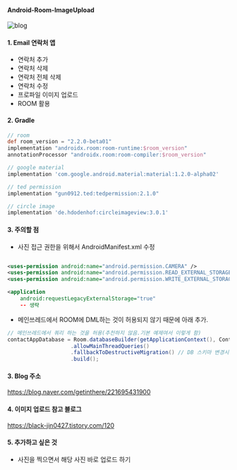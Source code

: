 #### Android-Room-ImageUpload

![blog](https://postfiles.pstatic.net/MjAxOTEyMDlfMTY1/MDAxNTc1ODg5ODEyNTUy.dsQ2J9adkkJhSWv3dHjmv4unz7lpj69ldlPXvQzB618g.o0gtxggNsGFgub7sHkVoaWsxIa13B8y497wAhepdmXEg.JPEG.getinthere/Screenshot_68.jpg?type=w773)

#### 1. Email 연락처 앱
- 연락처 추가
- 연락처 삭제
- 연락처 전체 삭제
- 연락처 수정
- 프로파일 이미지 업로드
- ROOM 활용

#### 2. Gradle
```gradle
// room
def room_version = "2.2.0-beta01"
implementation "androidx.room:room-runtime:$room_version"
annotationProcessor "androidx.room:room-compiler:$room_version"

// google material
implementation 'com.google.android.material:material:1.2.0-alpha02'

// ted permission
implementation "gun0912.ted:tedpermission:2.1.0"

// circle image
implementation 'de.hdodenhof:circleimageview:3.0.1'
```

#### 3. 주의할 점
- 사진 접근 권한을 위해서 AndroidManifest.xml 수정
```xml

<uses-permission android:name="android.permission.CAMERA" />
<uses-permission android:name="android.permission.READ_EXTERNAL_STORAGE"/>
<uses-permission android:name="android.permission.WRITE_EXTERNAL_STORAGE" />

<application
    android:requestLegacyExternalStorage="true"
    -- 생략
```
- 메인쓰레드에서 ROOM에 DML하는 것이 허용되지 않기 때문에 아래 추가. 
```java
// 메인쓰레드에서 쿼리 하는 것을 허용(추천하지 않음.기본 예제여서 이렇게 함)
contactAppDatabase = Room.databaseBuilder(getApplicationContext(), ContactAppDatabase.class, "ContactDB")
                    .allowMainThreadQueries()
                    .fallbackToDestructiveMigration() // DB 스키마 변경시 => version 번호 바꾸려면 필요
                    .build();
```
#### 3. Blog 주소
<https://blog.naver.com/getinthere/221695431900>

#### 4. 이미지 업로드 참고 블로그
<https://black-jin0427.tistory.com/120>

#### 5. 추가하고 싶은 것
- 사진을 찍으면서 해당 사진 바로 업로드 하기
